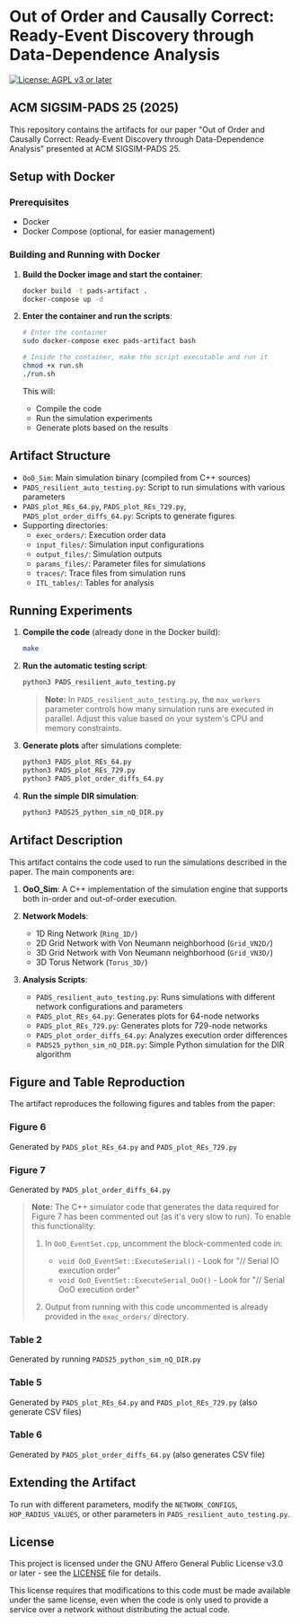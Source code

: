 # Out of Order and Causally Correct: Ready-Event Discovery through Data-Dependence Analysis

[![License: AGPL v3 or later](https://img.shields.io/badge/License-AGPL_v3_or_later-blue.svg)](https://www.gnu.org/licenses/agpl-3.0)

## ACM SIGSIM-PADS 25 (2025)

This repository contains the artifacts for our paper "Out of Order and Causally Correct: Ready-Event Discovery through Data-Dependence Analysis" presented at ACM SIGSIM-PADS 25.

## Setup with Docker

### Prerequisites
- Docker
- Docker Compose (optional, for easier management)

### Building and Running with Docker

1. **Build the Docker image and start the container**:
   ```bash
   docker build -t pads-artifact .
   docker-compose up -d
   ```

2. **Enter the container and run the scripts**:
   ```bash
   # Enter the container
   sudo docker-compose exec pads-artifact bash
   
   # Inside the container, make the script executable and run it
   chmod +x run.sh
   ./run.sh
   ```

   This will:
   - Compile the code
   - Run the simulation experiments
   - Generate plots based on the results

## Artifact Structure

- `OoO_Sim`: Main simulation binary (compiled from C++ sources)
- `PADS_resilient_auto_testing.py`: Script to run simulations with various parameters
- `PADS_plot_REs_64.py`, `PADS_plot_REs_729.py`, `PADS_plot_order_diffs_64.py`: Scripts to generate figures
- Supporting directories:
  - `exec_orders/`: Execution order data
  - `input_files/`: Simulation input configurations
  - `output_files/`: Simulation outputs
  - `params_files/`: Parameter files for simulations
  - `traces/`: Trace files from simulation runs
  - `ITL_tables/`: Tables for analysis

## Running Experiments

1. **Compile the code** (already done in the Docker build):
   ```bash
   make
   ```

2. **Run the automatic testing script**:
   ```bash
   python3 PADS_resilient_auto_testing.py
   ```
   
   > **Note:** In `PADS_resilient_auto_testing.py`, the `max_workers` parameter controls how many simulation runs are executed in parallel. Adjust this value based on your system's CPU and memory constraints.

3. **Generate plots** after simulations complete:
   ```bash
   python3 PADS_plot_REs_64.py
   python3 PADS_plot_REs_729.py
   python3 PADS_plot_order_diffs_64.py
   ```

4. **Run the simple DIR simulation**:
   ```bash
   python3 PADS25_python_sim_nQ_DIR.py
   ```

## Artifact Description

This artifact contains the code used to run the simulations described in the paper. The main components are:

1. **OoO_Sim**: A C++ implementation of the simulation engine that supports both in-order and out-of-order execution.

2. **Network Models**:
   - 1D Ring Network (`Ring_1D/`)
   - 2D Grid Network with Von Neumann neighborhood (`Grid_VN2D/`)
   - 3D Grid Network with Von Neumann neighborhood (`Grid_VN3D/`)
   - 3D Torus Network (`Torus_3D/`)

3. **Analysis Scripts**:
   - `PADS_resilient_auto_testing.py`: Runs simulations with different network configurations and parameters
   - `PADS_plot_REs_64.py`: Generates plots for 64-node networks
   - `PADS_plot_REs_729.py`: Generates plots for 729-node networks
   - `PADS_plot_order_diffs_64.py`: Analyzes execution order differences
   - `PADS25_python_sim_nQ_DIR.py`: Simple Python simulation for the DIR algorithm

## Figure and Table Reproduction

The artifact reproduces the following figures and tables from the paper:

### Figure 6
Generated by `PADS_plot_REs_64.py` and `PADS_plot_REs_729.py`

### Figure 7
Generated by `PADS_plot_order_diffs_64.py`

> **Note:** The C++ simulator code that generates the data required for Figure 7 has been commented out (as it's very slow to run). To enable this functionality:
> 
> 1. In `OoO_EventSet.cpp`, uncomment the block-commented code in:
>    - `void OoO_EventSet::ExecuteSerial()` - Look for "// Serial IO execution order"
>    - `void OoO_EventSet::ExecuteSerial_OoO()` - Look for "// Serial OoO execution order"
> 
> 2. Output from running with this code uncommented is already provided in the `exec_orders/` directory.

### Table 2
Generated by running `PADS25_python_sim_nQ_DIR.py`

### Table 5
Generated by `PADS_plot_REs_64.py` and `PADS_plot_REs_729.py` (also generate CSV files)

### Table 6
Generated by `PADS_plot_order_diffs_64.py` (also generates CSV file)

## Extending the Artifact

To run with different parameters, modify the `NETWORK_CONFIGS`, `HOP_RADIUS_VALUES`, or other parameters in `PADS_resilient_auto_testing.py`.

## License

This project is licensed under the GNU Affero General Public License v3.0 or later - see the [LICENSE](LICENSE) file for details.

This license requires that modifications to this code must be made available under the same license, even when the code is only used to provide a service over a network without distributing the actual code.
